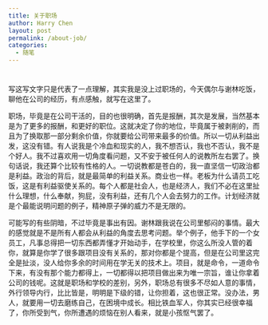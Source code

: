 ```yaml
---
title: 关于职场
author: Harry Chen
layout: post
permalink: /about-job/
categories:
  - 随笔
---
```

# 

写这写文字只是代表了一点理解，其实我是没上过职场的，今天偶尔与谢林吃饭，聊他在公司的经历，有点感触，就写在这里了。

职场，毕竟是在公司干活的，目的也很明确，首先是报酬，其次是发展，当然基本是为了更多的报酬，和更好的职位。这就决定了你的地位，毕竟属于被剥削的，而且为了换取那一部分剩余价值，你就要给公司带来最多的价值。所以一切从利益出发，这没有错。有人说我是个冷血和现实的人，我不想否认，我也不否认，我不是个好人。我不过喜欢用一切角度看问题，又不安于被任何人的说教所左右罢了。换句话说，我还算个比较有性格的人。一切说教都是苍白的，我一直坚信一切政治都是利益。政治的背后，就是最简单的利益关系。商业也一样。老板为什么请员工吃饭，这是有利益驱使关系的。每个人都是社会人，也是经济人，我们不必在这里扯什么理想，什么奉献，狗屁，没有利益，还有几个人会去努力的工作。计划经济就是个最能说明问题的例子，精神原子弹的威力不是无限的。

可能写的有些阴暗，不过毕竟是事出有因。谢林跟我说在公司里郁闷的事情。最大的感觉就是不是所有人都会从利益的角度去思考问题。举个例子，他手下的一个女员工，凡事总得把一切东西都弄懂才开始动手，在学校里，你这么所没人管的着你，就算是你学了很多跟项目没有关系的，那对你都是个提高，但是在公司里这完全是扯淡，没人给你多余的时间用在学无关的技术上。项目，就是命令，一道命令下来，有没有那个能力都得上，一切都得以把项目做出来为唯一宗旨，谁让你拿着公司的钱呢。这就是职场和学校的差别，另外，职场总有很多不尽如人意的事情，外行领导内行，比比皆是，明明是下级的错，让你担着，这也很正常。没办法，男人，就要用一切去磨练自己，在困境中成长。相比铁血军人，你其实已经很幸福了，你所受到气，你所遭遇的烦恼在别人看来，就是小孩怄气罢了。